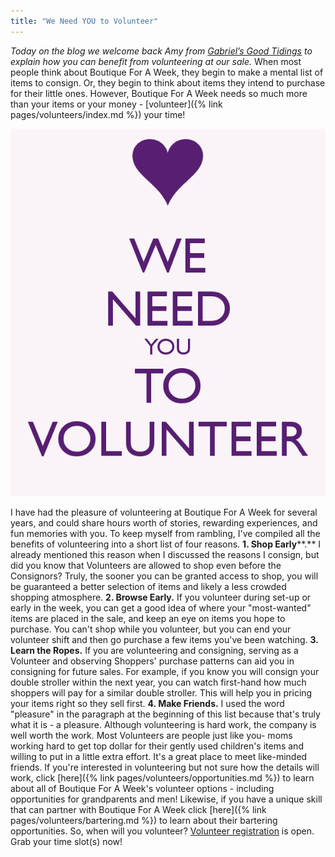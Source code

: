 ```yaml
---
title: "We Need YOU to Volunteer"
---
```


_Today on the blog we welcome back Amy from [Gabriel’s Good Tidings](http://gabrielsgoodtidings.blogspot.com/) to explain how you can benefit from volunteering at our sale._ When most people think about Boutique For A Week, they begin to make a mental list of items to consign. Or, they begin to think about items they intend to purchase for their little ones. However, Boutique For A Week needs so much more than your items or your money - [volunteer]({% link pages/volunteers/index.md %}) your time!

![](/img/blog/we-need-you-to-volunteer-8.png)

I have had the pleasure of volunteering at Boutique For A Week for several years, and could share hours worth of stories, rewarding experiences, and fun memories with you. To keep myself from rambling, I've compiled all the benefits of volunteering into a short list of four reasons. **1\. Shop Early****.** I already mentioned this reason when I discussed the reasons I consign, but did you know that Volunteers are allowed to shop even before the Consignors? Truly, the sooner you can be granted access to shop, you will be guaranteed a better selection of items and likely a less crowded shopping atmosphere. **2\. Browse Early.** If you volunteer during set-up or early in the week, you can get a good idea of where your "most-wanted" items are placed in the sale, and keep an eye on items you hope to purchase. You can't shop while you volunteer, but you can end your volunteer shift and then go purchase a few items you've been watching. **3\. Learn the Ropes.** If you are volunteering and consigning, serving as a Volunteer and observing Shoppers' purchase patterns can aid you in consigning for future sales. For example, if you know you will consign your double stroller within the next year, you can watch first-hand how much shoppers will pay for a similar double stroller. This will help you in pricing your items right so they sell first. **4\. Make Friends.** I used the word "pleasure" in the paragraph at the beginning of this list because that's truly what it is - a pleasure. Although volunteering is hard work, the company is well worth the work. Most Volunteers are people just like you- moms working hard to get top dollar for their gently used children's items and willing to put in a little extra effort. It's a great place to meet like-minded friends. If you're interested in volunteering but not sure how the details will work, click [here]({% link pages/volunteers/opportunities.md %}) to learn about all of Boutique For A Week's volunteer options - including opportunities for grandparents and men! Likewise, if you have a unique skill that can partner with Boutique For A Week click [here]({% link pages/volunteers/bartering.md %}) to learn about their bartering opportunities. So, when will you volunteer? [Volunteer registration](http://www.mysalemanager.net/wrk_start.aspx?partnercode=BFAW) is open. Grab your time slot(s) now!
